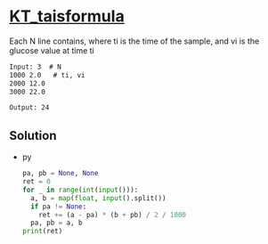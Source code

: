 # [KT_taisformula](https://open.kattis.com/problems/taisformula)

Each N line contains, where ti is the time of the sample, and vi is the glucose value at time ti

```txt
Input: 3  # N
1000 2.0   # ti, vi
2000 12.0
3000 22.0

Output: 24
```

## Solution

* py

  ```py
  pa, pb = None, None
  ret = 0
  for _ in range(int(input())):
    a, b = map(float, input().split())
    if pa != None:
      ret += (a - pa) * (b + pb) / 2 / 1000
    pa, pb = a, b
  print(ret)
  ```

